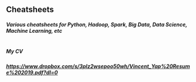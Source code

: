 ## Cheatsheets
##### Various cheatsheets for Python, Hadoop, Spark, Big Data, Data Science, Machine Learning, etc 



#

#

#

##### My CV 
##### https://www.dropbox.com/s/3plz2wsepoo50wh/Vincent_Yap%20Resume%202019.pdf?dl=0

